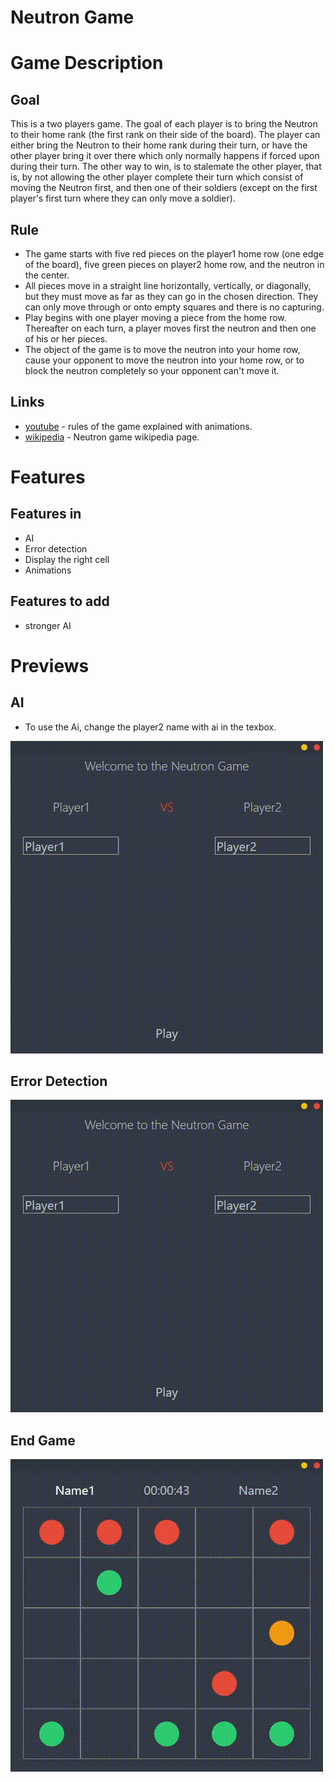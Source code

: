 # Neutron Game

# Game Description

## Goal

This is a two players game. The goal of each player is to bring the Neutron to their home rank (the first rank on their side of the board). 
The player can either bring the Neutron to their home rank during their turn, or have the other player bring it over there which only normally happens if forced upon during their turn. 
The other way to win, is to stalemate the other player, that is, by not allowing the other player complete their turn which consist of moving the Neutron first, 
and then one of their soldiers (except on the first player's first turn where they can only move a soldier).

## Rule

* The game starts with five red pieces on the player1 home row (one edge of the board), five green pieces on player2 home row, and the neutron in the center.
* All pieces move in a straight line horizontally, vertically, or diagonally, but they must move as far as they can go in the chosen direction. They can only move through or onto empty squares and there is no capturing.
* Play begins with one player moving a piece from the home row. Thereafter on each turn, a player moves first the neutron and then one of his or her pieces.
* The object of the game is to move the neutron into your home row, cause your opponent to move the neutron into your home row, or to block the neutron completely so your opponent can't move it.

## Links
* [youtube](https://www.youtube.com/watch?v=pDCWu0y-EbQ) - rules of the game explained with animations.
* [wikipedia](https://en.wikipedia.org/wiki/Neutron_(game)) - Neutron game wikipedia page.

# Features

## Features in
* AI
* Error detection
* Display the right cell
* Animations

## Features to add

* stronger AI

# Previews

## AI
* To use the Ai, change the player2 name with ai in the texbox. 

![](https://github.com/AugustinSorel/NeutronGameWpf/blob/master/Ai.gif)

## Error Detection
![](https://github.com/AugustinSorel/NeutronGameWpf/blob/master/ErrorDetection.gif)

## End Game
![](https://github.com/AugustinSorel/NeutronGameWpf/blob/master/win.gif)
